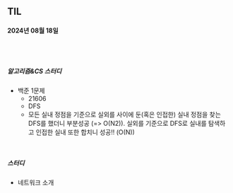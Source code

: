 ## TIL
#### 2024년 08월 18일

<br>
<br>

##### 알고리즘&CS 스터디
- 백준 1문제
    - 21606
    - DFS
    - 모든 실내 정점을 기준으로 실외를 사이에 둔(혹은 인접한) 실내 정점을 찾는 DFS를 했더니 부분성공 (=> O(N2)). 
    실외를 기준으로 DFS로 실내를 탐색하고 인접한 실내 또한 합치니 성공!! (O(N)) 


<br>

##### 스터디
- 네트워크 소개